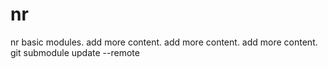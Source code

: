 # nr
nr basic modules.
add more content.
add more content.
add more content.
git submodule update --remote